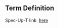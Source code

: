 ## Term Definition

Spec-Up-T link: <a href='https://weboftrust.github.io/WOT-terms/docs/glossary/server-sent-event'>here</a>
